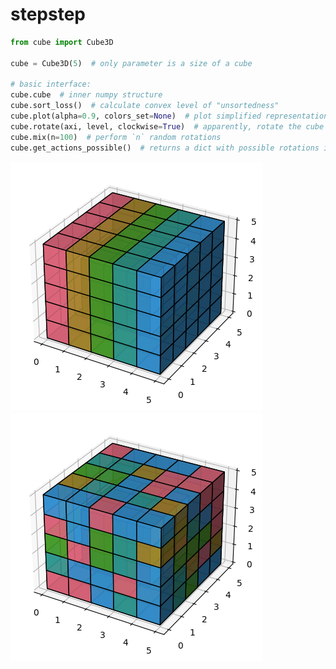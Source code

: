 # stepstep

```python
from cube import Cube3D

cube = Cube3D(5)  # only parameter is a size of a cube

# basic interface:
cube.cube  # inner numpy structure
cube.sort_loss()  # calculate convex level of "unsortedness"
cube.plot(alpha=0.9, colors_set=None)  # plot simplified representation of a cube
cube.rotate(axi, level, clockwise=True)  # apparently, rotate the cube's side
cube.mix(n=100)  # perform `n` random rotations
cube.get_actions_possible()  # returns a dict with possible rotations including ideal (no rotation)
```
![sorted cube](./assets/cube.sorted.png)
![mixed cube](./assets/cube.mixed.png)